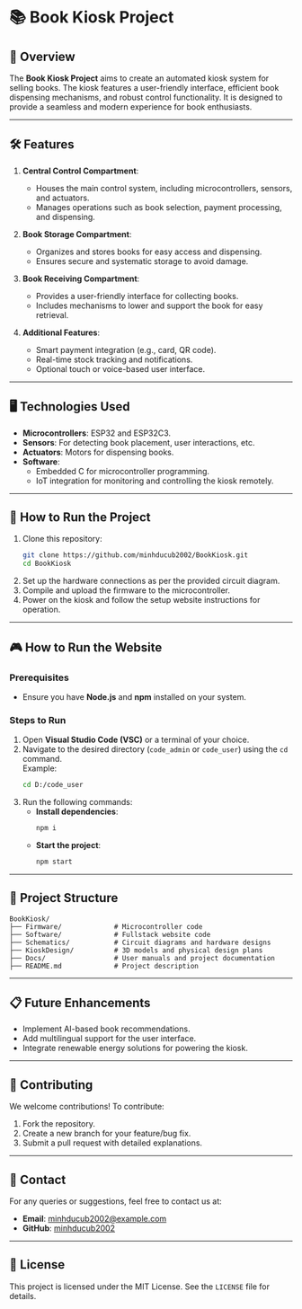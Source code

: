 # 📚 Book Kiosk Project

## 📖 Overview
The **Book Kiosk Project** aims to create an automated kiosk system for selling books. The kiosk features a user-friendly interface, efficient book dispensing mechanisms, and robust control functionality. It is designed to provide a seamless and modern experience for book enthusiasts.

---

## 🛠️ Features
1. **Central Control Compartment**:
   - Houses the main control system, including microcontrollers, sensors, and actuators.
   - Manages operations such as book selection, payment processing, and dispensing.

2. **Book Storage Compartment**:
   - Organizes and stores books for easy access and dispensing.
   - Ensures secure and systematic storage to avoid damage.

3. **Book Receiving Compartment**:
   - Provides a user-friendly interface for collecting books.
   - Includes mechanisms to lower and support the book for easy retrieval.

4. **Additional Features**:
   - Smart payment integration (e.g., card, QR code).
   - Real-time stock tracking and notifications.
   - Optional touch or voice-based user interface.

---

## 🖥️ Technologies Used
- **Microcontrollers**: ESP32 and ESP32C3.
- **Sensors**: For detecting book placement, user interactions, etc.
- **Actuators**: Motors for dispensing books.
- **Software**:
  - Embedded C for microcontroller programming.
  - IoT integration for monitoring and controlling the kiosk remotely.

---

## 🚀 How to Run the Project
1. Clone this repository:
   ```bash
   git clone https://github.com/minhducub2002/BookKiosk.git
   cd BookKiosk
   ```
2. Set up the hardware connections as per the provided circuit diagram.
3. Compile and upload the firmware to the microcontroller.
4. Power on the kiosk and follow the setup website instructions for operation.

---

## 🎮 How to Run the Website
### Prerequisites
- Ensure you have **Node.js** and **npm** installed on your system.
### Steps to Run
1. Open **Visual Studio Code (VSC)** or a terminal of your choice.
2. Navigate to the desired directory (`code_admin` or `code_user`) using the `cd` command.  
   Example:  
   ```bash
   cd D:/code_user
   ```
3. Run the following commands:
   - **Install dependencies**:  
     ```bash
     npm i
     ```
   - **Start the project**:  
     ```bash
     npm start
     ```
---

## 📂 Project Structure
```
BookKiosk/
├── Firmware/             # Microcontroller code
├── Software/             # Fullstack website code
├── Schematics/           # Circuit diagrams and hardware designs
├── KioskDesign/          # 3D models and physical design plans
├── Docs/                 # User manuals and project documentation
├── README.md             # Project description
```

---

## 📋 Future Enhancements
- Implement AI-based book recommendations.
- Add multilingual support for the user interface.
- Integrate renewable energy solutions for powering the kiosk.

---

## 🤝 Contributing
We welcome contributions! To contribute:
1. Fork the repository.
2. Create a new branch for your feature/bug fix.
3. Submit a pull request with detailed explanations.

---

## 📧 Contact
For any queries or suggestions, feel free to contact us at:
- **Email**: minhducub2002@example.com
- **GitHub**: [minhducub2002](https://github.com/minhducub2002)

---

## 📜 License
This project is licensed under the MIT License. See the `LICENSE` file for details.
